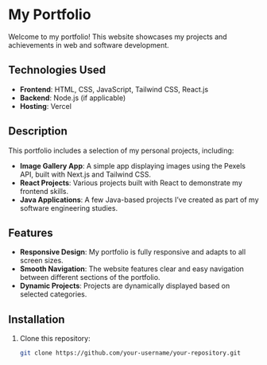 # My Portfolio

Welcome to my portfolio! This website showcases my projects and achievements in web and software development.

## Technologies Used

- **Frontend**: HTML, CSS, JavaScript, Tailwind CSS, React.js
- **Backend**: Node.js (if applicable)
- **Hosting**: Vercel

## Description

This portfolio includes a selection of my personal projects, including:

- **Image Gallery App**: A simple app displaying images using the Pexels API, built with Next.js and Tailwind CSS.
- **React Projects**: Various projects built with React to demonstrate my frontend skills.
- **Java Applications**: A few Java-based projects I’ve created as part of my software engineering studies.

## Features

- **Responsive Design**: My portfolio is fully responsive and adapts to all screen sizes.
- **Smooth Navigation**: The website features clear and easy navigation between different sections of the portfolio.
- **Dynamic Projects**: Projects are dynamically displayed based on selected categories.

## Installation

1. Clone this repository:
   ```bash
   git clone https://github.com/your-username/your-repository.git
